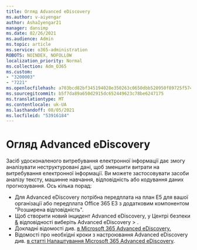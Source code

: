 ```yaml
---
title: Огляд Advanced eDiscovery
ms.author: v-aiyengar
author: AshaIyengar21
manager: dansimp
ms.date: 02/26/2021
ms.audience: Admin
ms.topic: article
ms.service: o365-administration
ROBOTS: NOINDEX, NOFOLLOW
localization_priority: Normal
ms.collection: Adm_O365
ms.custom:
- "3200003"
- "7221"
ms.openlocfilehash: a703bcd82bf345194028e350263c0650dbb520950f89725f57442c9c8c22035c
ms.sourcegitcommit: b5f7da89a650d2915dc652449623c78be6247175
ms.translationtype: MT
ms.contentlocale: uk-UA
ms.lasthandoff: 08/05/2021
ms.locfileid: "53916184"
---
```

# <a name="overview-of-advanced-ediscovery"></a>Огляд Advanced eDiscovery

Засіб удосконаленого витребування електронної інформації дає змогу аналізувати неструктуровані дані, щоб зменшити витрати на витребування електронної інформації. Ви можете застосовувати засоби аналізу тексту, машинне навчання, відповідність або кодування даних прогнозування. Ось кілька порад:

- Для Advanced eDiscovery потрібна передплата на план E5 для вашої організації або передплата Office 365 E3 з додатковим компонентом "Розширена відповідність".
- Щоб створити новий інцидент Advanced eDiscovery, у Центрі безпеки [&](https://go.microsoft.com/fwlink/p/?linkid=2077143) відповідності виберіть Advanced eDiscovery  >  .
- Докладні відомості див. [в Microsoft 365 Advanced eDiscovery.](https://go.microsoft.com/fwlink/?linkid=2101588)
- Відомості про необхідні кроки з настроювання Advanced eDiscovery див. [в статті Налаштування Microsoft 365 Advanced eDiscovery](https://go.microsoft.com/fwlink/?linkid=2122672).